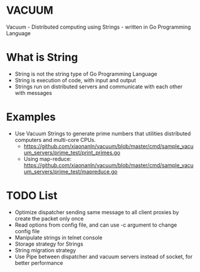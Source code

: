 # VACUUM
Vacuum - Distributed computing using Strings - written in Go Programming Language

# What is String
* String is not the string type of Go Programming Language
* String is execution of code, with input and output
* Strings run on distributed servers and communicate with each other with messages

# Examples
* Use Vacuum Strings to generate prime numbers that utilities distributed computers and multi-core CPUs.
  * https://github.com/xiaonanln/vacuum/blob/master/cmd/sample_vacuum_servers/prime_test/print_primes.go
  * Using map-reduce: https://github.com/xiaonanln/vacuum/blob/master/cmd/sample_vacuum_servers/prime_test/mapreduce.go

# TODO List
* Optimize dispatcher sending same message to all client proxies by create the packet only once
* Read options from config file, and can use -c argument to change config file
* Manipulate strings in telnet console
* Storage strategy for Strings
* String migration strategy
* Use Pipe between dispatcher and vacuum servers instead of socket, for better performance
